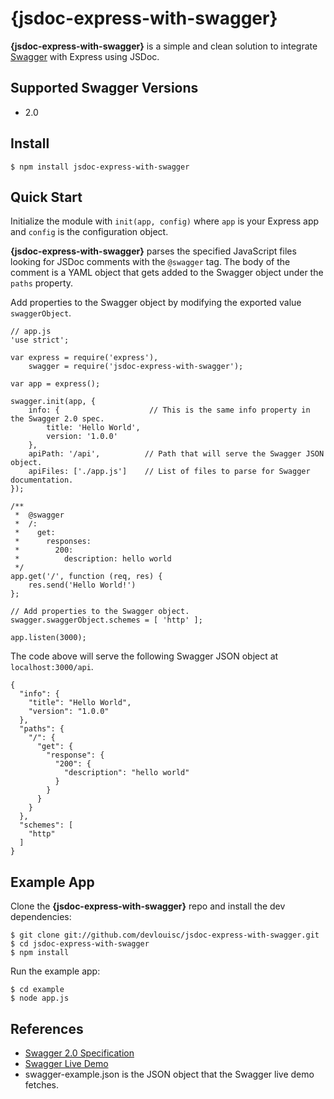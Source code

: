 # {jsdoc-express-with-swagger}
**{jsdoc-express-with-swagger}** is a simple and clean solution to integrate [Swagger](htto://swagger.io) with Express
using JSDoc.

## Supported Swagger Versions
* 2.0

## Install
    $ npm install jsdoc-express-with-swagger

## Quick Start
Initialize the module with `init(app, config)` where `app` is your Express app and `config` is the configuration object.

**{jsdoc-express-with-swagger}** parses the specified JavaScript files looking for JSDoc comments with the `@swagger` tag.
The body of the comment is a YAML object that gets added to the Swagger object under the `paths` property.

Add properties to the Swagger object by modifying the exported value `swaggerObject`.

    // app.js
    'use strict';

    var express = require('express'),
        swagger = require('jsdoc-express-with-swagger');

    var app = express();

    swagger.init(app, {
        info: {                    // This is the same info property in the Swagger 2.0 spec.
            title: 'Hello World',
            version: '1.0.0'
        },
        apiPath: '/api',          // Path that will serve the Swagger JSON object.
        apiFiles: ['./app.js']    // List of files to parse for Swagger documentation.
    });

    /**
     *  @swagger
     *  /:
     *    get:
     *      responses:
     *        200:
     *          description: hello world
     */
    app.get('/', function (req, res) {
        res.send('Hello World!')
    };

    // Add properties to the Swagger object.
    swagger.swaggerObject.schemes = [ 'http' ];

    app.listen(3000);

The code above will serve the following Swagger JSON object at `localhost:3000/api`.

    {
      "info": {
        "title": "Hello World",
        "version": "1.0.0"
      },
      "paths": {
        "/": {
          "get": {
            "response": {
              "200": {
                "description": "hello world"
              }
            }
          }
        }
      },
      "schemes": [
        "http"
      ]
    }

## Example App
Clone the **{jsdoc-express-with-swagger}** repo and install the dev dependencies:

    $ git clone git://github.com/devlouisc/jsdoc-express-with-swagger.git
    $ cd jsdoc-express-with-swagger
    $ npm install

Run the example app:

    $ cd example
    $ node app.js

## References
* [Swagger 2.0 Specification](http://swagger.io/specification)
* [Swagger Live Demo](http://petstore.swagger.io)
* swagger-example.json is the JSON object that the Swagger live demo fetches.
